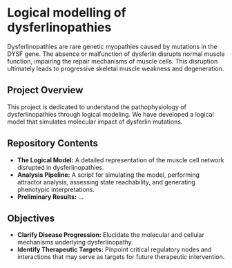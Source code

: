 # Logical modelling of dysferlinopathies

Dysferlinopathies are rare genetic myopathies caused by mutations in the DYSF gene. The absence or malfunction of dysferlin disrupts normal muscle function, impairing the repair mechanisms of muscle cells. This disruption ultimately leads to progressive skeletal muscle weakness and degeneration.

## Project Overview

This project is dedicated to understand the pathophysiology of dysferlinopathies through logical modeling. We have developed a logical model that simulates molecular impact of dysferlin mutations. 

## Repository Contents

- **The Logical Model:** A detailed representation of the muscle cell network disrupted in dysferlinopathies.
- **Analysis Pipeline:** A script for simulating the model, performing attractor analysis, assessing state reachability, and generating phenotypic interpretations.
- **Preliminary Results:** ...

## Objectives

- **Clarify Disease Progression:** Elucidate the molecular and cellular mechanisms underlying dysferlinopathy.
- **Identify Therapeutic Targets:** Pinpoint critical regulatory nodes and interactions that may serve as targets for future therapeutic intervention.

